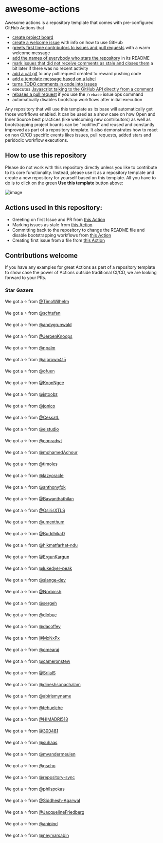 # awesome-actions

Awesome actions is a repository template that comes with pre-configured GitHub Actions that
* [create project board](.github/workflows/bootstrap.yml)
* [create a welcome issue](.github/workflows/bootstrap.yml) with info on how to use GitHub
* [greets first time contributors to issues and pull requests](.github/workflows/greetings.yml) with a warm welcome message
* [add the names of everybody who stars the repository](.github/workflows/add-stars.yml#L9-L17) in its README
* [mark issues that did not receive comments as stale and closes them](.github/workflows/stale.yml) a bit later if there was no recent activity
* [add a cat gif](https://github.blog/2020-04-09-featured-actions-from-the-github-actions-hackathon/#action-cats) to any pull request created to reward pushing code
* [add a template message based on a label](https://github.blog/2020-04-09-featured-actions-from-the-github-actions-hackathon/#actions-label-commenter)
* [turns TODO comments in code into issues](https://github.blog/2020-04-09-featured-actions-from-the-github-actions-hackathon/#todo-to-issue)
* executes [Javascript talking to the GitHub API directly from a comment](https://github.blog/2020-04-09-featured-actions-from-the-github-actions-hackathon/#actions-comment-run)
* [rebases a pull request](https://github.com/marketplace/actions/automatic-rebase) if you use the `/rebase` issue ops command
* automatically disables bootstrap workflows after initial execution

Any repository that will use this template as its base will automatically get those workflows enabled. It can be used as a show case on how Open and Inner Source best practices (like welcoming new contributors) as well as bootstrapping project boards can be "codified" and reused and constantly improved as part of a repository template. It also demonstrates how to react on non CI/CD specific events likes issues, pull requests, added stars and peridodic workflow executions.

## How to use this repository

Please do not work with this repository directly unless you like to contribute to its core functionality. Instead, please use it as a repository template and create a new repository for yourself based on this template. All you have to do is to click on the green __Use this template__ button above:

![image](https://user-images.githubusercontent.com/1872314/64283899-a8f1c780-cf58-11e9-8998-55872ef55784.png)


## Actions used in this repository:

- Greeting on first Issue and PR from [this Action](https://github.com/actions/first-interaction)
- Marking issues as stale from [this Action](https://github.com/actions/stale)
- Committing back to the repository to change the README file and disable bootstrapping workflows from [this Action](https://github.com/elstudio/actions-js-build/tree/master/commit)
- Creating first issue from a file from [this Action](https://github.com/peter-evans/create-issue-from-file)

## Contributions welcome

If you have any examples for great Actions as part of a repository template to show case the power of Actions outside traditional CI/CD, we are looking forward to your PRs.

### Star Gazers


We got a :star: from [@TimoWilhelm](https://github.com/TimoWilhelm)

We got a :star: from [@schtefan](https://github.com/schtefan)

We got a :star: from [@andygrunwald](https://github.com/andygrunwald)

We got a :star: from [@JeroenKnoops](https://github.com/JeroenKnoops)

We got a :star: from [@npalm](https://github.com/npalm)

We got a :star: from [@ajbrown415](https://github.com/ajbrown415)

We got a :star: from [@ofuen](https://github.com/ofuen)

We got a :star: from [@KoonNgee](https://github.com/KoonNgee)

We got a :star: from [@jstoobz](https://github.com/jstoobz)

We got a :star: from [@jonico](https://github.com/jonico)

We got a :star: from [@CessatL](https://github.com/CessatL)

We got a :star: from [@elstudio](https://github.com/elstudio)

We got a :star: from [@conradwt](https://github.com/conradwt)

We got a :star: from [@mohamedAchour](https://github.com/mohamedAchour)

We got a :star: from [@timoles](https://github.com/timoles)

We got a :star: from [@lazyoracle](https://github.com/lazyoracle)

We got a :star: from [@anthonyfok](https://github.com/anthonyfok)

We got a :star: from [@Bawanthathilan](https://github.com/Bawanthathilan)

We got a :star: from [@OsirisXTLS](https://github.com/OsirisXTLS)

We got a :star: from [@umenthum](https://github.com/umenthum)

We got a :star: from [@BuddhikaD](https://github.com/BuddhikaD)

We got a :star: from [@hikmatfarhat-ndu](https://github.com/hikmatfarhat-ndu)

We got a :star: from [@ErgunKargun](https://github.com/ErgunKargun)

We got a :star: from [@lukedyer-peak](https://github.com/lukedyer-peak)

We got a :star: from [@slange-dev](https://github.com/slange-dev)

We got a :star: from [@Norbinsh](https://github.com/Norbinsh)

We got a :star: from [@sergeh](https://github.com/sergeh)

We got a :star: from [@dlobue](https://github.com/dlobue)

We got a :star: from [@dacoffey](https://github.com/dacoffey)

We got a :star: from [@MxNxPx](https://github.com/MxNxPx)

We got a :star: from [@omearaj](https://github.com/omearaj)

We got a :star: from [@cameronstew](https://github.com/cameronstew)

We got a :star: from [@SrilalS](https://github.com/SrilalS)

We got a :star: from [@dineshsonachalam](https://github.com/dineshsonachalam)

We got a :star: from [@abirismyname](https://github.com/abirismyname)

We got a :star: from [@tehuelche](https://github.com/tehuelche)

We got a :star: from [@HIMADRI518](https://github.com/HIMADRI518)

We got a :star: from [@300481](https://github.com/300481)

We got a :star: from [@suhaas](https://github.com/suhaas)

We got a :star: from [@mvandermeulen](https://github.com/mvandermeulen)

We got a :star: from [@gscho](https://github.com/gscho)

We got a :star: from [@repository-sync](https://github.com/repository-sync)

We got a :star: from [@philspokas](https://github.com/philspokas)

We got a :star: from [@Siddhesh-Agarwal](https://github.com/Siddhesh-Agarwal)

We got a :star: from [@JacquelineFriedberg](https://github.com/JacquelineFriedberg)

We got a :star: from [@anipind](https://github.com/anipind)

We got a :star: from [@neymarsabin](https://github.com/neymarsabin)
